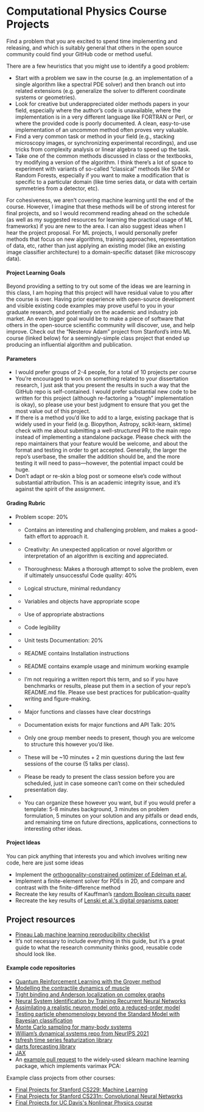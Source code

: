 # Computational Physics Course Projects

Find a problem that you are excited to spend time implementing and releasing, and which is suitably general that others in the open source community could find your GitHub code or method useful. 

There are a few heuristics that you might use to identify a good problem:
+ Start with a problem we saw in the course (e.g. an implementation of a single algorithm like a spectral PDE solver) and then branch out into related extensions (e.g. generalize the solver to different coordinate systems or geometries).
+ Look for creative but underappreciated older methods papers in your field, especially where the author’s code is unavailable, where the implementation is in a very different language like FORTRAN or Perl, or where the provided code is poorly documented. A clean, easy-to-use implementation of an uncommon method often proves very valuable. 
+ Find a very common task or method in your field (e.g., stacking microscopy images, or synchronizing experimental recordings), and use tricks from complexity analysis or linear algebra to speed up the task.
+ Take one of the common methods discussed in class or the textbooks, try modifying a version of the algorithm. I think there’s a lot of space to experiment with variants of so-called “classical” methods like SVM or Random Forests, especially if you want to make a modification that is specific to a particular domain (like time series data, or data with certain symmetries from a detector, etc).

For cohesiveness, we aren’t covering machine learning until the end of the course. However, I imagine that these methods will be of strong interest for final projects, and so I would recommend reading ahead on the schedule (as well as my suggested resources for learning the practical usage of ML frameworks) if you are new to the area. I can also suggest ideas when I hear the project proposal. For ML projects, I would personally prefer methods that focus on new algorithms, training approaches, representation of data, etc, rather than just applying an existing model (like an existing image classifier architecture) to a domain-specific dataset (like microscopy data).


#### Project Learning Goals

Beyond providing a setting to try out some of the ideas we are learning in this class, I am hoping that this project will have residual value to you after the course is over. Having prior experience with open-source development and visible existing code examples may prove useful to you in your graduate research, and potentially on the academic and industry job market. An even bigger goal would be to make a piece of software that others in the open-source scientific community will discover, use, and help improve. Check out the “Nesterov Adam” project from Stanford’s intro ML course (linked below) for a seemingly-simple class project that ended up producing an influential algorithm and publication.

#### Parameters
+ I would prefer groups of 2-4 people, for a total of 10 projects per course
+ You’re encouraged to work on something related to your dissertation research, I just ask that you present the results in such a way that the GitHub repo is self-contained. I would prefer substantial new code to be written for this project (although re-factoring a “rough” implementation is okay), so please use your best judgment to ensure that you get the most value out of this project.
+ If there is a method you’d like to add to a large, existing package that is widely used in your field (e.g. Biopython, Astropy, scikit-learn, sktime) check with me about submitting a well-structured PR to the main repo instead of implementing a standalone package. Please check with the repo maintainers that your feature would be welcome, and about the format and testing in order to get accepted. Generally, the larger the repo’s userbase, the smaller the addition should be, and the more testing it will need to pass—however, the potential impact could be huge. 
+ Don’t adapt or re-skin a blog post or someone else’s code without substantial attribution. This is an academic integrity issue, and it’s against the spirit of the assignment.

#### Grading Rubric
+ Problem scope: 20% 
+ + Contains an interesting and challenging problem, and makes a good-faith effort to approach it.
+ + Creativity: An unexpected application or novel algorithm or interpretation of an algorithm is exciting and appreciated.
+ + Thoroughness: Makes a thorough attempt to solve the problem, even if ultimately unsuccessful
Code quality: 40%
+ + Logical structure, minimal redundancy
+ + Variables and objects have appropriate scope
+ + Use of appropriate abstractions
+ + Code legibility
+ + Unit tests
Documentation: 20%
+ + README contains Installation instructions
+ + README contains example usage and minimum working example
+ + I’m not requiring a written report this term, and so if you have benchmarks or results, please put them in a section of your repo’s README.md file. Please use best practices for publication-quality writing and figure-making.
+ + Major functions and classes have clear docstrings
+ + Documentation exists for major functions and API
Talk: 20%
+ + Only one group member needs to present, though you are welcome to structure this however you’d like.
+ + These will be ~10 minutes + 2 min questions during the last few sessions of the course (5 talks per class).
+ + Please be ready to present the class session before you are scheduled, just in case someone can’t come on their scheduled presentation day.
+ + You can organize these however you want, but if you would prefer a template: 5-8 minutes background, 3 minutes on problem formulation, 5 minutes on your solution and any pitfalls or dead ends, and remaining time on future directions, applications, connections to interesting other ideas.

#### Project Ideas
You can pick anything that interests you and which involves writing new code, here are just some ideas
+ Implement the [orthogonality-constrained optimizer of Edelman et al.](https://arxiv.org/abs/physics/9806030)
+ Implement a finite-element solver for PDEs in 2D, and compare and contrast with the finite-difference method
+ Recreate the key results of Kauffman’s [random Boolean circuits paper](https://www.sciencedirect.com/science/article/abs/pii/0022519369900150)
+ Recreate the key results of [Lenski et al.'s digital organisms paper](https://www.nature.com/articles/23245)

## Project resources
+ [Pineau Lab machine learning reproducibility checklist](https://github.com/paperswithcode/releasing-research-code)
+ It’s not necessary to include everything in this guide, but it’s a great guide to what the research community thinks good, reusable code should look like.

#### Example code repositories
+ [Quantum Reinforcement Learning with the Grover method](https://github.com/jiangzz-lab/GroverQLearning)
+ [Modelling the contractile dynamics of muscle](https://github.com/jakemcgrath1999/muscle_model)
+ [Tight binding and Anderson localization on complex graphs](https://github.com/ravikoka/qgraph)
+ [Neural System Identification by Training Recurrent Neural Networks](https://github.com/liuyuezhang/nsi)
+ [Assimilating a realistic neuron model onto a reduced-order model](https://github.com/sepstein22/computational_brain)
+ [Testing particle phenomenology beyond the Standard Model with Bayesian classification](https://github.com/ramreddy-physics/Madgraph_Search)
+ [Monte Carlo sampling for many-body systems](https://github.com/Potatoasad/Computational-Physics-Final-Project)
+ [William’s dynamical systems repo from NeurIPS 2021](https://github.com/williamgilpin/dysts)
+ [tsfresh time series featurization library](https://github.com/blue-yonder/tsfresh)
+ [darts forecasting library](https://github.com/unit8co/darts)
+ [JAX](https://github.com/google/jax)
+ An [example pull request](https://github.com/scikit-learn/scikit-learn/issues/2688) to the widely-used sklearn machine learning package, which implements varimax PCA: 


Example class projects from other courses:
+ [Final Projects for Stanford CS229: Machine Learning](https://cs229.stanford.edu/proj2021spr/)
+ [Final Projects for Stanford CS231n: Convolutional Neural Networks](http://cs231n.stanford.edu/2017/reports.html)
+ [Final Projects for UC Davis's Nonlinear Physics course](http://csc.ucdavis.edu/~chaos/courses/nlp/Projects2009/Projects2009.html)
